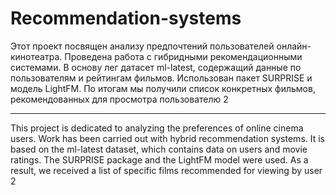 # Recommendation-systems

Этот проект посвящен анализу предпочтений пользователей онлайн-кинотеатра. Проведена работа с гибридными рекомендационными системами. 
В основу лег датасет ml-latest, содержащий данные по пользователям и рейтингам фильмов. 
Использован пакет SURPRISE и модель LightFM. 
По итогам мы получили список конкретных фильмов, рекомендованных для просмотра пользователю 2

---

This project is dedicated to analyzing the preferences of online cinema users. Work has been carried out with hybrid recommendation systems. 
It is based on the ml-latest dataset, which contains data on users and movie ratings. 
The SURPRISE package and the LightFM model were used. 
As a result, we received a list of specific films recommended for viewing by user 2
